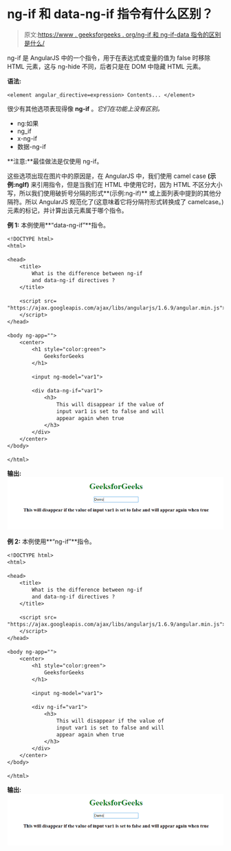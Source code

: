 # ng-if 和 data-ng-if 指令有什么区别？

> 原文:[https://www . geeksforgeeks . org/ng-if 和 ng-if-data 指令的区别是什么/](https://www.geeksforgeeks.org/what-is-the-difference-between-ng-if-and-data-ng-if-directives/)

ng-if 是 AngularJS 中的一个指令，用于在表达式或变量的值为 false 时移除 HTML 元素，这与 ng-hide 不同，后者只是在 DOM 中隐藏 HTML 元素。

**语法:**

```
<element angular_directive=expression> Contents... </element>
```

很少有其他选项表现得像 **ng-if** 。*它们在功能上没有区别。*

*   ng:如果
*   ng_if
*   x-ng-if
*   数据-ng-if

**注意:**最佳做法是仅使用 ng-if。

这些选项出现在图片中的原因是，在 AngularJS 中，我们使用 camel case **(示例:ngIf)** 来引用指令，但是当我们在 HTML 中使用它时，因为 HTML 不区分大小写，所以我们使用破折号分隔的形式**(示例:ng-if)** 或上面列表中提到的其他分隔符。所以 AngularJS 规范化了(这意味着它将分隔符形式转换成了 camelcase。)元素的标记，并计算出该元素属于哪个指令。

**例 1:** 本例使用**“data-ng-if”**指令。

```
<!DOCTYPE html>
<html>

<head>
    <title>
        What is the difference between ng-if
        and data-ng-if directives ?
    </title>

    <script src=
"https://ajax.googleapis.com/ajax/libs/angularjs/1.6.9/angular.min.js">
    </script>
</head>

<body ng-app="">
    <center>
        <h1 style="color:green">
            GeeksforGeeks
        </h1>

        <input ng-model="var1">

        <div data-ng-if="var1">
            <h3>
                This will disappear if the value of
                input var1 is set to false and will 
                appear again when true
            </h3>
        </div>
    </center>
</body>

</html>
```

**输出:**
![](img/c46640a5dd49d0410f524fc6b8949585.png)

**例 2:** 本例使用**“ng-if”**指令。

```
<!DOCTYPE html>
<html>

<head>
    <title>
        What is the difference between ng-if
        and data-ng-if directives ?
    </title>

    <script src=
"https://ajax.googleapis.com/ajax/libs/angularjs/1.6.9/angular.min.js">
    </script>
</head>

<body ng-app="">
    <center>
        <h1 style="color:green">
            GeeksforGeeks
        </h1>

        <input ng-model="var1">

        <div ng-if="var1">
            <h3>
                This will disappear if the value of
                input var1 is set to false and will 
                appear again when true
            </h3>
        </div>
    </center>
</body>

</html>
```

**输出:**
![](img/c46640a5dd49d0410f524fc6b8949585.png)